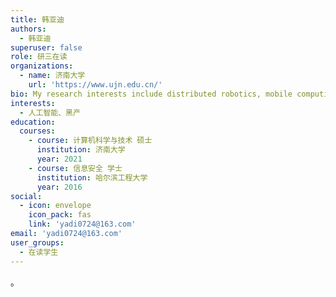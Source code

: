 ```yaml
---
title: 韩亚迪
authors:
  - 韩亚迪
superuser: false
role: 研三在读
organizations:
  - name: 济南大学
    url: 'https://www.ujn.edu.cn/'
bio: My research interests include distributed robotics, mobile computing and programmable matter.
interests:
  - 人工智能、黑产
education:
  courses:
    - course: 计算机科学与技术 硕士
      institution: 济南大学
      year: 2021
    - course: 信息安全 学士
      institution: 哈尔滨工程大学
      year: 2016
social:
  - icon: envelope
    icon_pack: fas
    link: 'yadi0724@163.com'
email: 'yadi0724@163.com'
user_groups:
  - 在读学生
---
```

。